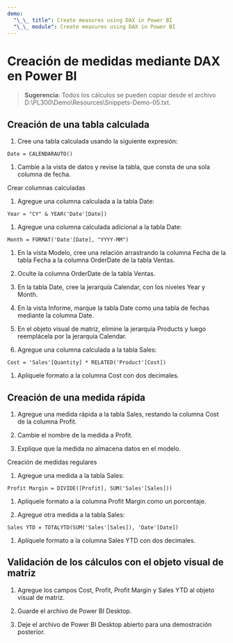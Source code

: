 ```yaml
---
demo:
  "\_\_ title": Create measures using DAX in Power BI
  "\_\_ module": Create measures using DAX in Power BI
---
```

# Creación de medidas mediante DAX en Power BI

> **Sugerencia**: Todos los cálculos se pueden copiar desde el archivo D:\PL300\Demo\Resources\Snippets-Demo-05.txt.

## Creación de una tabla calculada

1. Cree una tabla calculada usando la siguiente expresión:

```dax
Date = CALENDARAUTO()
```

1. Cambie a la vista de datos y revise la tabla, que consta de una sola columna de fecha.

Crear columnas calculadas

1. Agregue una columna calculada a la tabla Date:

```dax
Year = "CY" & YEAR('Date'[Date])
```

1. Agregue una columna calculada adicional a la tabla Date:

```dax
Month = FORMAT('Date'[Date], "YYYY-MM")
```

1. En la vista Modelo, cree una relación arrastrando la columna Fecha de la tabla Fecha a la columna OrderDate de la tabla Ventas.

1. Oculte la columna OrderDate de la tabla Ventas.

1. En la tabla Date, cree la jerarquía Calendar, con los niveles Year y Month.

1. En la vista Informe, marque la tabla Date como una tabla de fechas mediante la columna Date.

1. En el objeto visual de matriz, elimine la jerarquía Products y luego reemplácela por la jerarquía Calendar.

1. Agregue una columna calculada a la tabla Sales:

```dax
Cost = 'Sales'[Quantity] * RELATED('Product'[Cost])
```

1. Aplíquele formato a la columna Cost con dos decimales.

## Creación de una medida rápida

1. Agregue una medida rápida a la tabla Sales, restando la columna Cost de la columna Profit.

1. Cambie el nombre de la medida a Profit.

1. Explique que la medida no almacena datos en el modelo.

Creación de medidas regulares

1. Agregue una medida a la tabla Sales:

```dax
Profit Margin = DIVIDE([Profit], SUM('Sales'[Sales]))
```

1. Aplíquele formato a la columna Profit Margin como un porcentaje.

1. Agregue otra medida a la tabla Sales:

```dax
Sales YTD = TOTALYTD(SUM('Sales'[Sales]), 'Date'[Date])
```

1. Aplíquele formato a la columna Sales YTD con dos decimales.

## Validación de los cálculos con el objeto visual de matriz

1. Agregue los campos Cost, Profit, Profit Margin y Sales YTD al objeto visual de matriz.

1. Guarde el archivo de Power BI Desktop.

1. Deje el archivo de Power BI Desktop abierto para una demostración posterior.
